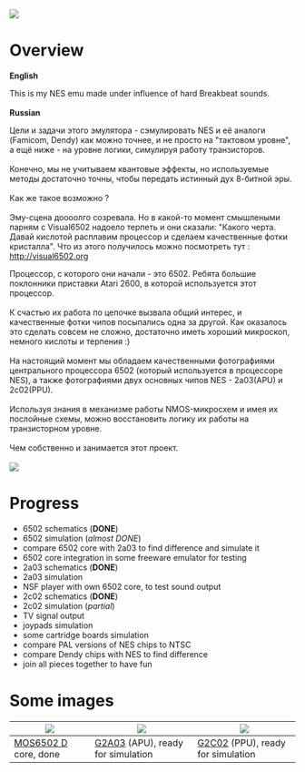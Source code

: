 <img src='http://breaknes.com/images/dolbanem_6502.jpg'>

<h1>Overview</h1>

<b>English</b>

This is my NES emu made under influence of hard Breakbeat sounds.<br>
<br>
<b>Russian</b>

Цели и задачи этого эмулятора - сэмулировать NES и её аналоги (Famicom, Dendy) как можно точнее, и не просто на "тактовом уровне", а ещё ниже - на уровне логики, симулируя работу транзисторов.<br>
<br>
Конечно, мы не учитываем квантовые эффекты, но используемые методы достаточно точны, чтобы передать истинный дух 8-битной эры.<br>
<br>
Как же такое возможно ?<br>
<br>
Эму-сцена доооолго созревала. Но в какой-то момент смышлеными парням с Visual6502 надоело терпеть и они сказали: "Какого черта. Давай кислотой расплавим процессор и сделаем качественные фотки кристалла". Что из этого получилось можно посмотреть тут : <a href='http://visual6502.org'>http://visual6502.org</a>

Процессор, с которого они начали - это 6502. Ребята большие поклонники приставки Atari 2600, в которой используется этот процессор.<br>
<br>
К счастью их работа по цепочке вызвала общий интерес, и качественные фотки чипов посыпались одна за другой. Как оказалось это сделать совсем не сложно, достаточно иметь хороший микроскоп, немного кислоты и терпения :)<br>
<br>
На настоящий момент мы обладаем качественными фотографиями центрального процессора 6502 (который используется в процессоре NES), а также фотографиями двух основных чипов NES - 2a03(APU) и 2c02(PPU).<br>
<br>
Используя знания в механизме работы NMOS-микросхем и имея их послойные схемы, можно восстановить логику их работы на транзисторном уровне.<br>
<br>
Чем собственно и занимается этот проект.<br>
<br>
<img src='http://breaknes.com/images/wys/f13daa895e422fb6b1c72b90d6b71cfb.jpg' />

<h1>Progress</h1>

<ul><li>6502 schematics (<b>DONE</b>)<br>
</li><li>6502 simulation (<i>almost DONE</i>)<br>
</li><li>compare 6502 core with 2a03 to find difference and simulate it<br>
</li><li>6502 core integration in some freeware emulator for testing<br>
</li><li>2a03 schematics (<b>DONE</b>)<br>
</li><li>2a03 simulation<br>
</li><li>NSF player with own 6502 core, to test sound output<br>
</li><li>2c02 schematics (<b>DONE</b>)<br>
</li><li>2c02 simulation (<i>partial</i>)<br>
</li><li>TV signal output<br>
</li><li>joypads simulation<br>
</li><li>some cartridge boards simulation<br>
</li><li>compare PAL versions of NES chips to NTSC<br>
</li><li>compare Dendy chips with NES to find difference<br>
</li><li>join all pieces together to have fun</li></ul>

<h1>Some images</h1>

<table><thead><th> <img src='http://breaknes.com/files/6502/6502_med.jpg'> </th><th> <img src='http://breaknes.com/files/APU/2A03_med.jpg'> </th><th> <img src='http://ogamespec.com/imgstore/whc50a80a2367468.jpg'> </th></thead><tbody>
<tr><td> <a href='6502_Overview.md'>MOS6502 D</a> core, done </td><td> <a href='G2A03.md'>G2A03</a> (APU), ready for simulation </td><td> <a href='G2C02.md'>G2C02</a> (PPU), ready for simulation </td></tr>